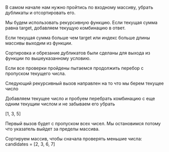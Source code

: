 В самом начале нам нужно пройтись по входному массиву, убрать дубликаты и отсортировать его.

Мы будем использовать рекурсивную функцию.
Если текущая сумма равна target, добавляем текущую комбинацию в ответ.

Если текущая сумма больше чем target или индекс больше длины массивы выходим из функции.

Сортировка и обрезание дубликатов были сделаны для выхода из функции по вышеуказанному условию.

Если все проверки пройдены пытаемся продолжить перебор с пропуском текущего числа.

Следующий рекурсивный вызов направлен на то что мы берем текущее число

Добавляем текущее число и пробуем перебрать комбинацию с еще одним текущим числом и не забываем его убрать

[1, 3, 5]

Первый вызов будет с пропуском всех чисел.
Мы остановимся потому что указатель выйдет за пределы массива.

Сортируем массив, чтобы сначала проверять меньшие числа:
candidates = [2, 3, 6, 7] 